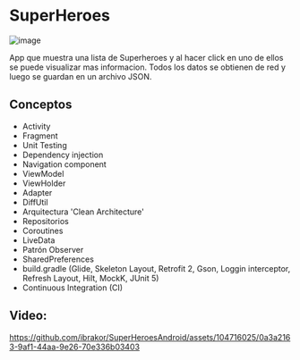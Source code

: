 # SuperHeroes
![image](https://github.com/ibrakor/SuperHeroesAndroid/assets/104716025/f38c068e-9467-4fcc-b5b2-d7e9e1016267)

App que muestra una lista de Superheroes y al hacer click en uno de ellos se puede visualizar mas informacion. Todos los datos se obtienen de red y luego se guardan en un archivo JSON.

## Conceptos
- Activity
- Fragment
- Unit Testing
- Dependency injection
- Navigation component
- ViewModel
- ViewHolder
- Adapter
- DiffUtil
- Arquitectura 'Clean Architecture'
- Repositorios
- Coroutines
- LiveData
- Patrón Observer
- SharedPreferences
- build.gradle (Glide, Skeleton Layout, Retrofit 2, Gson, Loggin interceptor, Refresh Layout, Hilt, MockK, JUnit 5)
- Continuous Integration (CI)


## Video:



https://github.com/ibrakor/SuperHeroesAndroid/assets/104716025/0a3a2163-9af1-44aa-9e26-70e336b03403

